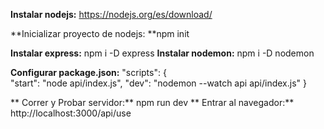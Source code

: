 **Instalar nodejs:** https://nodejs.org/es/download/

**Inicializar proyecto de nodejs: **npm init 

**Instalar express:** npm i -D express
**Instalar nodemon:** npm i -D nodemon

**Configurar package.json:**
"scripts": {    
    "start": "node api/index.js",
    "dev": "nodemon --watch api api/index.js"
  }

**  Correr y Probar servidor:** npm run dev
**  Entrar al navegador:** http://localhost:3000/api/use